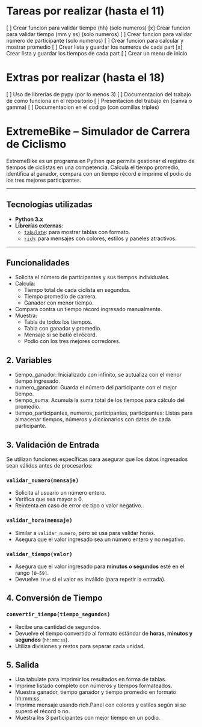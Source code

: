 # Tareas por realizar (hasta el 11)

[ ] Crear funcion para validar tiempo (hh) (solo numeros)
[x] Crear funcion para validar tiempo (mm y ss) (solo numeros)
[ ] Crear funcion para validar numero de participante (solo numeros)
[ ] Crear funcion para calcular y mostrar promedio
[ ] Crear lista y guardar los numeros de cada part
[x] Crear lista y guardar los tiempos de cada part
[ ] Crear un menu de inicio

# Extras por realizar (hasta el 18)

[ ] Uso de librerias de pypy (por lo menos 3)
[ ] Documentacion del trabajo de como funciona en el repositorio
[ ] Presentacion del trabajo en (canva o gamma) 
[ ] Documentacion en el codigo (con comillas triples)

# ExtremeBike – Simulador de Carrera de Ciclismo

ExtremeBike es un programa en Python que permite gestionar el registro de tiempos de ciclistas en una competencia. Calcula el tiempo promedio, identifica al ganador, compara con un tiempo récord e imprime el podio de los tres mejores participantes.

---

## Tecnologías utilizadas

- **Python 3.x**
- **Librerías externas**:
  - [`tabulate`](https://pypi.org/project/tabulate/): para mostrar tablas con formato.
  - [`rich`](https://pypi.org/project/rich/): para mensajes con colores, estilos y paneles atractivos.

---

## Funcionalidades

- Solicita el número de participantes y sus tiempos individuales.
- Calcula:
  - Tiempo total de cada ciclista en segundos.
  - Tiempo promedio de carrera.
  - Ganador con menor tiempo.
- Compara contra un tiempo récord ingresado manualmente.
- Muestra:
  - Tabla de todos los tiempos.
  - Tabla con ganador y promedio.
  - Mensaje si se batió el récord.
  - Podio con los tres mejores corredores.

## 2. Variables

- tiempo_ganador: Inicializado con infinito, se actualiza con el menor tiempo ingresado.
- numero_ganador: Guarda el número del participante con el mejor tiempo.
- tiempo_suma: Acumula la suma total de los tiempos para cálculo del promedio.
- tiempo_participantes, numeros_participantes, participantes: Listas para almacenar tiempos, números y diccionarios con datos de cada participante.

## 3. Validación de Entrada

Se utilizan funciones específicas para asegurar que los datos ingresados sean válidos antes de procesarlos:

### `validar_numero(mensaje)`
- Solicita al usuario un número entero.
- Verifica que sea mayor a 0.
- Reintenta en caso de error de tipo o valor negativo.

### `validar_hora(mensaje)`
- Similar a `validar_numero`, pero se usa para validar horas.
- Asegura que el valor ingresado sea un número entero y no negativo.

### `validar_tiempo(valor)`
- Asegura que el valor ingresado para **minutos o segundos** esté en el rango `[0–59]`.
- Devuelve `True` si el valor es inválido (para repetir la entrada).

## 4. Conversión de Tiempo

### `convertir_tiempo(tiempo_segundos)`
- Recibe una cantidad de segundos.
- Devuelve el tiempo convertido al formato estándar de **horas, minutos y segundos** (`hh:mm:ss`).
- Utiliza divisiones y restos para separar cada unidad.

## 5. Salida

- Usa tabulate para imprimir los resultados en forma de tablas.
- Imprime listado completo con números y tiempos formateados.
- Muestra ganador, tiempo ganador y tiempo promedio en formato hh:mm:ss.
- Imprime mensaje usando rich.Panel con colores y estilos según si se superó el récord o no.
- Muestra los 3 participantes con mejor tiempo en un podio. 

